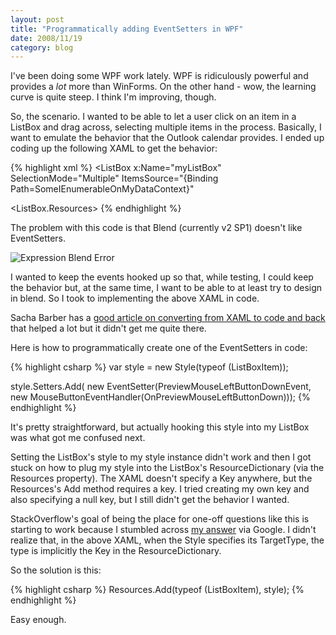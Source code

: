 ```yaml
---
layout: post
title: "Programmatically adding EventSetters in WPF"
date: 2008/11/19
category: blog
---
```


I've been doing some WPF work lately. WPF is ridiculously powerful and provides a *lot* more than WinForms. On the other hand - wow, the learning curve is quite steep. I think I'm improving, though.

So, the scenario. I wanted to be able to let a user click on an item in a ListBox and drag across, selecting multiple items in the process. Basically, I want to emulate the behavior that the Outlook calendar provides.
I ended up coding up the following XAML to get the behavior:

{% highlight xml %}
<ListBox
  x:Name="myListBox"
  SelectionMode="Multiple"
  ItemsSource="{Binding Path=SomeIEnumerableOnMyDataContext}"
  >
  <ListBox.Resources>
    <Style
      TargetType="{x:Type ListBoxItem}"
      >
      <EventSetter
        Event="PreviewMouseLeftButtonDown"
        Handler="ListBoxItem_PreviewMouseLeftButtonDown" />
      <EventSetter
        Event="PreviewMouseUp"
        Handler="ListBoxItem_PreviewMouseUp" />
      <EventSetter
        Event="PreviewMouseMove"
        Handler="ListBoxItem_PreviewMouseMove" />
      <EventSetter
        Event="PreviewMouseRightButtonDown"
        Handler="ListBoxItem_PreviewMouseRightButtonDown" />
    </Style>
</ListBox>
{% endhighlight %}

The problem with this code is that Blend (currently v2 SP1) doesn't like EventSetters.

![Expression Blend Error](https://s3.amazonaws.com/mohundro/blog/WindowsLiveWriter/ProgrammaticallyaddingEventSettersinWPF_A8F8/image_4.png)

I wanted to keep the events hooked up so that, while testing, I could keep the behavior but, at the same time, I want to be able to at least try to design in blend. So I took to implementing the above XAML in code.

Sacha Barber has a [good article on converting from XAML to code and back](http://www.codeproject.com/KB/WPF/codeVsXAML.aspx) that helped a lot but it didn't get me quite there.

Here is how to programmatically create one of the EventSetters in code:

{% highlight csharp %}
var style = new Style(typeof (ListBoxItem));

style.Setters.Add(
    new EventSetter(PreviewMouseLeftButtonDownEvent,
                    new MouseButtonEventHandler(OnPreviewMouseLeftButtonDown)));
{% endhighlight %}

It's pretty straightforward, but actually hooking this style into my ListBox was what got me confused next.

Setting the ListBox's style to my style instance didn't work and then I got stuck on how to plug my style into the ListBox's ResourceDictionary (via the Resources property). The XAML doesn't specify a Key anywhere, but the Resources's Add method requires a key. I tried creating my own key and also specifying a null key, but I still didn't get the behavior I wanted.

StackOverflow's goal of being the place for one-off questions like this is starting to work because I stumbled across [my answer](http://stackoverflow.com/questions/141007/creating-a-xaml-resource-from-code-without-a-key) via Google. I didn't realize that, in the above XAML, when the Style specifies its TargetType, the type is implicitly the Key in the ResourceDictionary.

So the solution is this:

{% highlight csharp %}
Resources.Add(typeof (ListBoxItem), style);
{% endhighlight %}

Easy enough.


